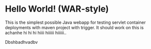  Hello World! (WAR-style)
===============

This is the simplest possible Java webapp for testing servlet container deployments with maven project with trigger.  It should work on 
this is achanhe  hi hi hi hiiii hiiiiii hiiiiii..


Dbshbadhvadbv
